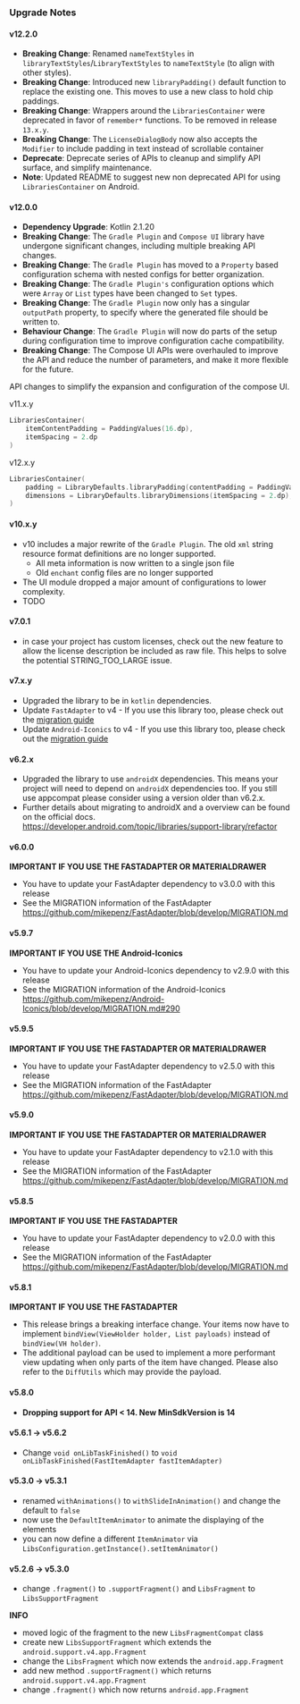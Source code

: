 ### Upgrade Notes

#### v12.2.0

- **Breaking Change**: Renamed `nameTextStyles` in `libraryTextStyles`/`LibraryTextStyles` to `nameTextStyle` (to align with other styles).
- **Breaking Change**: Introduced new `libraryPadding()` default function to replace the existing one. This moves to use a new class to hold chip paddings.
- **Breaking Change**: Wrappers around the `LibrariesContainer` were deprecated in favor of `remember*` functions. To be removed in release `13.x.y`.
- **Breaking Change**: The `LicenseDialogBody` now also accepts the `Modifier` to include padding in text instead of scrollable container
- **Deprecate**: Deprecate series of APIs to cleanup and simplify API surface, and simplify maintenance.
- **Note**: Updated README to suggest new non deprecated API for using `LibrariesContainer` on Android.

#### v12.0.0

- **Dependency Upgrade**: Kotlin 2.1.20
- **Breaking Change**: The `Gradle Plugin` and `Compose UI` library have undergone significant changes, including multiple breaking API changes.
- **Breaking Change**: The `Gradle Plugin` has moved to a `Property` based configuration schema with nested configs for better organization.
- **Breaking Change**: The `Gradle Plugin's` configuration options which were `Array` or `List` types have been changed to `Set` types.
- **Breaking Change**: The `Gradle Plugin` now only has a singular `outputPath` property, to specify where the generated file should be written to.
- **Behaviour Change**: The `Gradle Plugin` will now do parts of the setup during configuration time to improve configuration cache compatibility.
- **Breaking Change**: The Compose UI APIs were overhauled to improve the API and reduce the number of parameters, and make it more flexible for the future.

API changes to simplify the expansion and configuration of the compose UI.

v11.x.y

```kotlin
LibrariesContainer(
    itemContentPadding = PaddingValues(16.dp),
    itemSpacing = 2.dp
)
```

v12.x.y

```kotlin
LibrariesContainer(
    padding = LibraryDefaults.libraryPadding(contentPadding = PaddingValues(16.dp)),
    dimensions = LibraryDefaults.libraryDimensions(itemSpacing = 2.dp),
)
```

#### v10.x.y

* v10 includes a major rewrite of the `Gradle Plugin`. The old `xml` string resource format
  definitions are no longer supported.
    * All meta information is now written to a single json file
    * Old `enchant` config files are no longer supported
* The UI module dropped a major amount of configurations to lower complexity.
* TODO

#### v7.0.1

* in case your project has custom licenses, check out the new feature to allow the license
  description be included as raw file. This helps to solve the potential STRING_TOO_LARGE issue.

#### v7.x.y

* Upgraded the library to be in `kotlin` dependencies.
* Update `FastAdapter` to v4 - If you use this library too, please check out
  the [migration guide](https://github.com/mikepenz/FastAdapter/blob/develop/MIGRATION.md)
* Update `Android-Iconics` to v4 - If you use this library too, please check out
  the [migration guide](https://github.com/mikepenz/Android-Iconics/blob/develop/MIGRATION.md)

#### v6.2.x

* Upgraded the library to use `androidX` dependencies. This means your project will need to depend
  on `androidX` dependencies too. If you still use appcompat please consider using a version older
  than v6.2.x.
* Further details about migrating to androidX and a overview can be found on the official
  docs. https://developer.android.com/topic/libraries/support-library/refactor

#### v6.0.0

**IMPORTANT IF YOU USE THE FASTADAPTER OR MATERIALDRAWER**

* You have to update your FastAdapter dependency to v3.0.0 with this release
* See the MIGRATION information of the
  FastAdapter https://github.com/mikepenz/FastAdapter/blob/develop/MIGRATION.md

#### v5.9.7

**IMPORTANT IF YOU USE THE Android-Iconics**

* You have to update your Android-Iconics dependency to v2.9.0 with this release
* See the MIGRATION information of the
  Android-Iconics https://github.com/mikepenz/Android-Iconics/blob/develop/MIGRATION.md#290

#### v5.9.5

**IMPORTANT IF YOU USE THE FASTADAPTER OR MATERIALDRAWER**

* You have to update your FastAdapter dependency to v2.5.0 with this release
* See the MIGRATION information of the
  FastAdapter https://github.com/mikepenz/FastAdapter/blob/develop/MIGRATION.md

#### v5.9.0

**IMPORTANT IF YOU USE THE FASTADAPTER OR MATERIALDRAWER**

* You have to update your FastAdapter dependency to v2.1.0 with this release
* See the MIGRATION information of the
  FastAdapter https://github.com/mikepenz/FastAdapter/blob/develop/MIGRATION.md

#### v5.8.5

**IMPORTANT IF YOU USE THE FASTADAPTER**

* You have to update your FastAdapter dependency to v2.0.0 with this release
* See the MIGRATION information of the
  FastAdapter https://github.com/mikepenz/FastAdapter/blob/develop/MIGRATION.md

#### v5.8.1

**IMPORTANT IF YOU USE THE FASTADAPTER**

* This release brings a breaking interface change. Your items now have to implement
  `bindView(ViewHolder holder, List payloads)` instead of `bindView(VH holder)`.
* The additional payload can be used to implement a more performant view updating when only parts of
  the item have changed. Please also refer to the `DiffUtils` which may provide the payload.

#### v5.8.0

* **Dropping support for API < 14. New MinSdkVersion is 14**

#### v5.6.1 -> v5.6.2

* Change `void onLibTaskFinished()` to `void onLibTaskFinished(FastItemAdapter fastItemAdapter)`

#### v5.3.0 -> v5.3.1

* renamed `withAnimations()` to `withSlideInAnimation()` and change the default to `false`
* now use the `DefaultItemAnimator` to animate the displaying of the elements
* you can now define a different `ItemAnimator` via
  `LibsConfiguration.getInstance().setItemAnimator()`

#### v5.2.6 -> v5.3.0

* change `.fragment()` to `.supportFragment()` and `LibsFragment` to `LibsSupportFragment`

**INFO**

* moved logic of the fragment to the new `LibsFragmentCompat` class
* create new `LibsSupportFragment` which extends the `android.support.v4.app.Fragment`
* change the `LibsFragment` which now extends the `android.app.Fragment`
* add new method `.supportFragment()` which returns `android.support.v4.app.Fragment`
* change `.fragment()` which now returns `android.app.Fragment`
